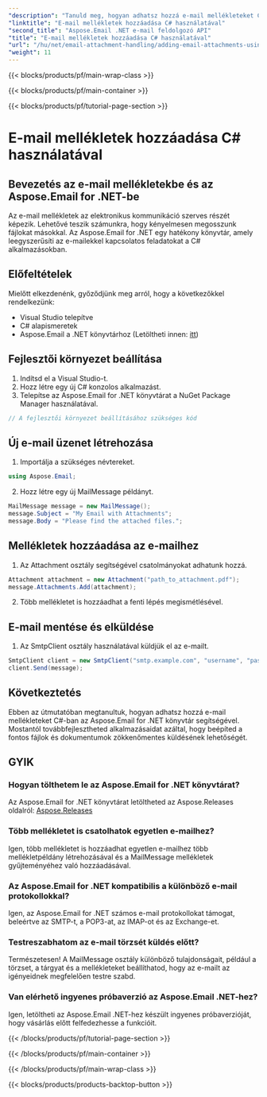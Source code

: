 ```yaml
---
"description": "Tanuld meg, hogyan adhatsz hozzá e-mail mellékleteket C# és Aspose.Email for .NET használatával. Lépésről lépésre útmutató kódpéldákkal a zökkenőmentes integrációhoz."
"linktitle": "E-mail mellékletek hozzáadása C# használatával"
"second_title": "Aspose.Email .NET e-mail feldolgozó API"
"title": "E-mail mellékletek hozzáadása C# használatával"
"url": "/hu/net/email-attachment-handling/adding-email-attachments-using-csharp/"
"weight": 11
---
```


{{< blocks/products/pf/main-wrap-class >}}

{{< blocks/products/pf/main-container >}}

{{< blocks/products/pf/tutorial-page-section >}}

# E-mail mellékletek hozzáadása C# használatával


## Bevezetés az e-mail mellékletekbe és az Aspose.Email for .NET-be

Az e-mail mellékletek az elektronikus kommunikáció szerves részét képezik. Lehetővé teszik számunkra, hogy kényelmesen megosszunk fájlokat másokkal. Az Aspose.Email for .NET egy hatékony könyvtár, amely leegyszerűsíti az e-mailekkel kapcsolatos feladatokat a C# alkalmazásokban.

## Előfeltételek

Mielőtt elkezdenénk, győződjünk meg arról, hogy a következőkkel rendelkezünk:

- Visual Studio telepítve
- C# alapismeretek
- Aspose.Email a .NET könyvtárhoz (Letöltheti innen: [itt](https://products.aspose.com/email/net))

## Fejlesztői környezet beállítása

1. Indítsd el a Visual Studio-t.
2. Hozz létre egy új C# konzolos alkalmazást.
3. Telepítse az Aspose.Email for .NET könyvtárat a NuGet Package Manager használatával.

```csharp
// A fejlesztői környezet beállításához szükséges kód
```

## Új e-mail üzenet létrehozása

1. Importálja a szükséges névtereket.

```csharp
using Aspose.Email;

```

2. Hozz létre egy új MailMessage példányt.

```csharp
MailMessage message = new MailMessage();
message.Subject = "My Email with Attachments";
message.Body = "Please find the attached files.";
```

## Mellékletek hozzáadása az e-mailhez

1. Az Attachment osztály segítségével csatolmányokat adhatunk hozzá.

```csharp
Attachment attachment = new Attachment("path_to_attachment.pdf");
message.Attachments.Add(attachment);
```

2. Több mellékletet is hozzáadhat a fenti lépés megismétlésével.

## E-mail mentése és elküldése

1. Az SmtpClient osztály használatával küldjük el az e-mailt.

```csharp
SmtpClient client = new SmtpClient("smtp.example.com", "username", "password");
client.Send(message);
```

## Következtetés

Ebben az útmutatóban megtanultuk, hogyan adhatsz hozzá e-mail mellékleteket C#-ban az Aspose.Email for .NET könyvtár segítségével. Mostantól továbbfejlesztheted alkalmazásaidat azáltal, hogy beépíted a fontos fájlok és dokumentumok zökkenőmentes küldésének lehetőségét.

## GYIK

### Hogyan tölthetem le az Aspose.Email for .NET könyvtárat?

Az Aspose.Email for .NET könyvtárat letöltheted az Aspose.Releases oldalról: [Aspose.Releases](https://releases.aspose.com/email/net/)

### Több mellékletet is csatolhatok egyetlen e-mailhez?

Igen, több mellékletet is hozzáadhat egyetlen e-mailhez több mellékletpéldány létrehozásával és a MailMessage mellékletek gyűjteményéhez való hozzáadásával.

### Az Aspose.Email for .NET kompatibilis a különböző e-mail protokollokkal?

Igen, az Aspose.Email for .NET számos e-mail protokollokat támogat, beleértve az SMTP-t, a POP3-at, az IMAP-ot és az Exchange-et.

### Testreszabhatom az e-mail törzsét küldés előtt?

Természetesen! A MailMessage osztály különböző tulajdonságait, például a törzset, a tárgyat és a mellékleteket beállíthatod, hogy az e-mailt az igényeidnek megfelelően testre szabd.

### Van elérhető ingyenes próbaverzió az Aspose.Email .NET-hez?

Igen, letöltheti az Aspose.Email .NET-hez készült ingyenes próbaverzióját, hogy vásárlás előtt felfedezhesse a funkcióit.

{{< /blocks/products/pf/tutorial-page-section >}}

{{< /blocks/products/pf/main-container >}}

{{< /blocks/products/pf/main-wrap-class >}}

{{< blocks/products/products-backtop-button >}}
